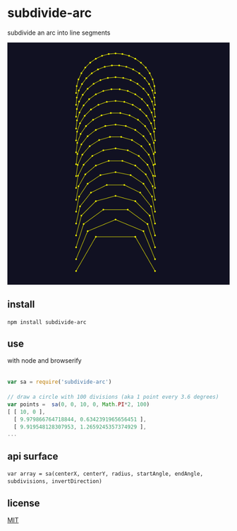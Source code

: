 # subdivide-arc

subdivide an arc into line segments

![subdivide-arc](screen.png)


## install

```npm install subdivide-arc```

## use

with node and browserify

```javascript

var sa = require('subdivide-arc')

// draw a circle with 100 divisions (aka 1 point every 3.6 degrees)
var points =  sa(0, 0, 10, 0, Math.PI*2, 100)
[ [ 10, 0 ],
  [ 9.979866764718844, 0.6342391965656451 ],
  [ 9.919548128307953, 1.2659245357374929 ],
...

```

## api surface

`var array = sa(centerX, centerY, radius, startAngle, endAngle, subdivisions, invertDirection)`

## license

[MIT](LICENSE.txt)


